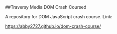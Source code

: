 ##Traversy Media DOM Crash Coursed

A repository for DOM JavaScript crash course.
Link: 

https://abby2727.github.io/dom-crash-course/
